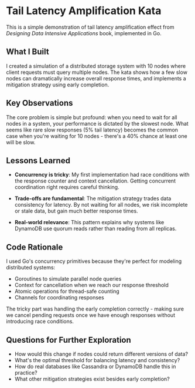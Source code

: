 # Tail Latency Amplification Kata

This is a simple demonstration of tail latency amplification effect from *Designing Data Intensive Applications* book, implemented in Go.

## What I Built

I created a simulation of a distributed storage system with 10 nodes where client requests must query multiple nodes. The kata shows how a few slow nodes can dramatically increase overall response times, and implements a mitigation strategy using early completion.

## Key Observations

The core problem is simple but profound: when you need to wait for all nodes in a system, your performance is dictated by the slowest node. What seems like rare slow responses (5% tail latency) becomes the common case when you're waiting for 10 nodes - there's a 40% chance at least one will be slow.

## Lessons Learned

- **Concurrency is tricky**: My first implementation had race conditions with the response counter and context cancellation. Getting concurrent coordination right requires careful thinking.

- **Trade-offs are fundamental**: The mitigation strategy trades data consistency for latency. By not waiting for all nodes, we risk incomplete or stale data, but gain much better response times.

- **Real-world relevance**: This pattern explains why systems like DynamoDB use quorum reads rather than reading from all replicas.

## Code Rationale

I used Go's concurrency primitives because they're perfect for modeling distributed systems:
- Goroutines to simulate parallel node queries
- Context for cancellation when we reach our response threshold
- Atomic operations for thread-safe counting
- Channels for coordinating responses

The tricky part was handling the early completion correctly - making sure we cancel pending requests once we have enough responses without introducing race conditions.

## Questions for Further Exploration

- How would this change if nodes could return different versions of data?
- What's the optimal threshold for balancing latency and consistency?
- How do real databases like Cassandra or DynamoDB handle this in practice?
- What other mitigation strategies exist besides early completion?

